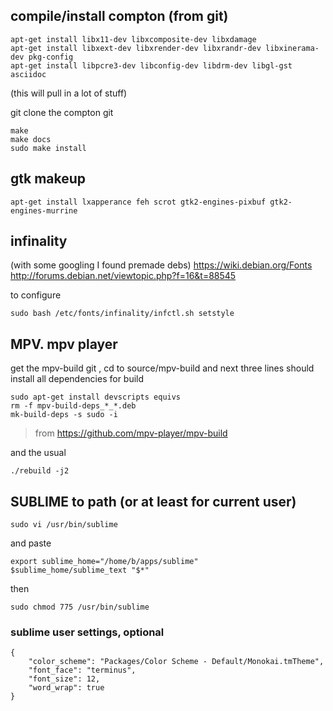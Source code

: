 ## compile/install compton (from git)

    apt-get install libx11-dev libxcomposite-dev libxdamage
    apt-get install libxext-dev libxrender-dev libxrandr-dev libxinerama-dev pkg-config 
    apt-get install libpcre3-dev libconfig-dev libdrm-dev libgl-gst asciidoc
(this will pull in a lot of stuff)

git clone the compton git

    make
    make docs
    sudo make install
    
## gtk makeup
    apt-get install lxapperance feh scrot gtk2-engines-pixbuf gtk2-engines-murrine

## infinality 
(with some googling I found premade debs) 
<https://wiki.debian.org/Fonts>
<http://forums.debian.net/viewtopic.php?f=16&t=88545>

to configure 

    sudo bash /etc/fonts/infinality/infctl.sh setstyle

## MPV. mpv player
get the mpv-build git , cd to source/mpv-build and
next three lines should install all dependencies for build

    sudo apt-get install devscripts equivs
    rm -f mpv-build-deps_*_*.deb
    mk-build-deps -s sudo -i

> from <https://github.com/mpv-player/mpv-build>

and the usual

    ./rebuild -j2

## SUBLIME to path (or at least for current user)

    sudo vi /usr/bin/sublime

and paste

    export sublime_home="/home/b/apps/sublime"
    $sublime_home/sublime_text "$*"

then

    sudo chmod 775 /usr/bin/sublime 

### sublime user settings, optional

    {
        "color_scheme": "Packages/Color Scheme - Default/Monokai.tmTheme",
    	"font_face": "terminus",
    	"font_size": 12,
    	"word_wrap": true
    }
